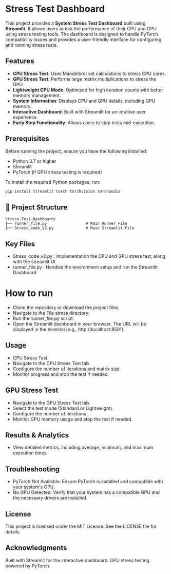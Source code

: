 # Stress Test Dashboard

This project provides a **System Stress Test Dashboard** built using **Streamlit**. It allows users to test the performance of their CPU and GPU using stress testing tools. The dashboard is designed to handle PyTorch compatibility issues and provides a user-friendly interface for configuring and running stress tests.

## Features

- **CPU Stress Test**: Uses Mandelbrot set calculations to stress CPU cores.
- **GPU Stress Test**: Performs large matrix multiplications to stress the GPU.
- **Lightweight GPU Mode**: Optimized for high iteration counts with better memory management.
- **System Information**: Displays CPU and GPU details, including GPU memory.
- **Interactive Dashboard**: Built with Streamlit for an intuitive user experience.
- **Early Stop Functionality**: Allows users to stop tests mid-execution.

## Prerequisites

Before running the project, ensure you have the following installed:

- Python 3.7 or higher
- Streamlit
- PyTorch (if GPU stress testing is required)

To install the required Python packages, run:

```bash
pip install streamlit torch torchvision torchaudio
```
## 📁 Project Structure

```
Stress-Test-Dashboard/
├── runner_file.py                 # Main Runner File
├── Stress_code_V2.py              # Main Streamlit File
```
## Key Files
- Stress_code_v2.py : Implementation the CPU and GPU stress test, along with the streamlit UI
- runner_file.py : Handles the environment setup and run the Streamlit Dashboard

# How to run
- Clone the repository or download the project files.
- Navigate to the File stress directory:
- Run the runner_file.py script:
- Open the Streamlit dashboard in your browser. The URL will be displayed in the terminal (e.g., http://localhost:8501).

## Usage
  - CPU Stress Test
  - Navigate to the CPU Stress Test tab.
  - Configure the number of iterations and matrix size.
  - Monitor progress and stop the test if needed.
## GPU Stress Test
  - Navigate to the GPU Stress Test tab.
  - Select the test mode (Standard or Lightweight).
  - Configure the number of iterations.
  - Monitor GPU memory usage and stop the test if needed.
## Results & Analytics
  - View detailed metrics, including average, minimum, and maximum execution times.
## Troubleshooting
  - PyTorch Not Available: Ensure PyTorch is installed and compatible with your system's GPU.
  - No GPU Detected: Verify that your system has a compatible GPU and the necessary drivers are installed.
## License
This project is licensed under the MIT License. See the LICENSE file for details.

## Acknowledgments
Built with Streamlit for the interactive dashboard.
GPU stress testing powered by PyTorch.

 
